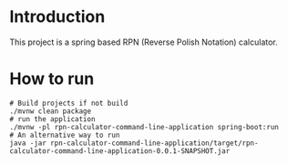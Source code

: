 # Introduction

This project is a spring based RPN (Reverse Polish Notation) calculator.

# How to run

```shell
# Build projects if not build
./mvnw clean package
# run the application
./mvnw -pl rpn-calculator-command-line-application spring-boot:run
# An alternative way to run
java -jar rpn-calculator-command-line-application/target/rpn-calculator-command-line-application-0.0.1-SNAPSHOT.jar
```
